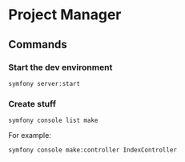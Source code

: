 # Project Manager

## Commands

### Start the dev environment

```
symfony server:start
```

### Create stuff

```
symfony console list make
```

For example:

```
symfony console make:controller IndexController
```